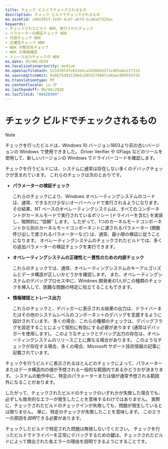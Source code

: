 ```yaml
---
title: チェック ビルドでチェックされるもの
description: チェック ビルドでチェックされるもの
ms.assetid: c60e3957-fe95-4c47-a674-1ca6ad7d26ac
keywords:
- チェックされたビルド WDK、実行されたチェック
- パラメーターの検証チェック WDK
- 内部チェック WDK
- 正確性チェック WDK
- WDK の整合性チェック
- WDK の情報確認
- トレース出力チェックの WDK
ms.date: 05/08/2020
ms.localizationpriority: medium
ms.openlocfilehash: 521078fdfe833e6ca2450bb2571c005a8e22731b
ms.sourcegitcommit: 0a0b75d93130b6c5854279607cd0aac099f65fd5
ms.translationtype: MT
ms.contentlocale: ja-JP
ms.lasthandoff: 06/04/2020
ms.locfileid: "84428309"
---
```

# <a name="what-the-checked-build-checks"></a>チェック ビルドでチェックされるもの

> [!NOTE]
> チェックを行ったビルドは、Windows 10 バージョン1803より前の古いバージョンの Windows で使用できました。
> Driver Verifier や GFlags などのツールを使用して、新しいバージョンの Windows でドライバーコードを確認します。

チェックを行うビルドには、システムに通常は存在しない多くのデバッグチェックが含まれています。 これらのチェックは次のとおりです。

- **パラメーターの検証チェック**

    これらのチェックにより、Windows オペレーティングシステムのコードは、通常、できるだけ少ないオーバーヘッドで実行されるようになります。 その結果、NT ベースのオペレーティングシステムは、すべてのコンポーネントがカーネルモードで実行されているポリシー (ドライバーを含む) を実装し、暗黙的に "信頼" します。 したがって、1つのカーネルモードコンポーネントから別のカーネルモードコンポーネントに渡されるパラメーター (関数呼び出しで渡されるパラメーターなど) は、通常、最小限の検証に従うことになります。 オペレーティングシステムのチェックされたビルドでは、多くの追加パラメーターの検証チェックを実行できます。

- **オペレーティングシステムの正確性と一貫性のための内部チェック**

    これらのチェックでは、通常、オペレーティングシステムのキーアルゴリズムとデータ構造が正しいかどうかを確認します。 また、オペレーティングシステムのデバッグプロセス中に、Windows 開発者の1人がこの種類のチェックを挿入して、困難な問題の特定に役立てることもできます。

- **情報確認とトレース出力**

    これらのチェックと、デバッガーに表示される結果の出力は、ドライバーまたはその他のシステムレベルのコンポーネントのデバッグを支援するように設計されています。 多くの場合、これらの種類のチェックは、デバッグフラグを設定することによって個別に有効にする必要があります (通常はデバッガーを使用します)。 このようなチェックとデバッグ出力の存在は、オペレーティングシステムのリリースごとに異なる場合があります。 このようなチェックが存在する場合、多くの場合、Microsoft サポート技術情報の記事に記載されています。

チェックを行うビルドに表示されるほとんどのチェックによって、パラメーターまたはデータ構造内の値が予想される一般的な範囲内であるかどうかが決まります。 システムの動作中に、特定のパラメーターまたは値が通常予想される範囲外になることがあります。

したがって、チェックされたビルドのチェックのいずれかが失敗した場合でも、必ずしも致命的なエラーが発生したことを意味するわけではありません。 実際に、チェックされたビルドのチェックインが失敗しても、問題が発生しているとは限りません。 単に、特定のチェックが失敗したことを意味します。 このエラーの原因を*説明*できる必要があります。

チェックしたビルドで特定された問題は無視しないでください。 チェックを行ったビルドでドライバーを正常にデバッグするための鍵は、チェックされたビルドによって検出された各エラーの理由を説明できるようにすることです。
